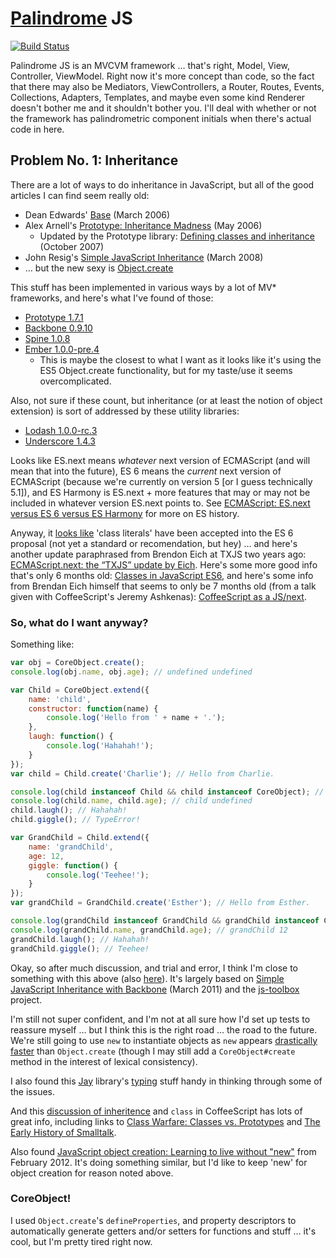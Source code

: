 # [Palindrome](http://en.wikipedia.org/wiki/Palindrome) JS

[![Build Status](https://travis-ci.org/mysterycommand/palindromejs.png)](https://travis-ci.org/mysterycommand/palindromejs)

Palindrome JS is an MVCVM framework … that's right, Model, View, Controller, ViewModel. Right now it's more concept than code, so the fact that there may also be Mediators, ViewControllers, a Router, Routes, Events, Collections, Adapters, Templates, and maybe even some kind Renderer doesn't bother me and it shouldn't bother you. I'll deal with whether or not the framework has palindrometric component initials when there's actual code in here.

## Problem No. 1: Inheritance

There are a lot of ways to do inheritance in JavaScript, but all of the good articles I can find seem really old:

* Dean Edwards' [Base](http://dean.edwards.name/weblog/2006/03/base/) (March 2006)
* Alex Arnell's [Prototype: Inheritance Madness](http://alternateidea.com/blog/articles/2006/05/23/prototype-inheritance-madness) (May 2006)
    * Updated by the Prototype library: [Defining classes and inheritance](http://prototypejs.org/learn/class-inheritance) (October 2007)
* John Resig's [Simple JavaScript Inheritance](http://ejohn.org/blog/simple-javascript-inheritance/) (March 2008)
* … but the new sexy is [Object.create](https://developer.mozilla.org/en-US/docs/JavaScript/Reference/Global_Objects/Object/create)

This stuff has been implemented in various ways by a lot of MV\* frameworks, and here's what I've found of those:

* [Prototype 1.7.1](https://github.com/sstephenson/prototype/blob/1.7.1/src/prototype/lang/class.js#L1)
* [Backbone 0.9.10](https://github.com/documentcloud/backbone/blob/0.9.10/backbone.js#L234)
* [Spine 1.0.8](https://github.com/maccman/spine/blob/v1.0.8/lib/spine.js#L95)
* [Ember 1.0.0-pre.4](https://github.com/emberjs/ember.js/blob/v1.0.0-pre.4/packages/ember-runtime/lib/system/core_object.js#L337)
    * This is maybe the closest to what I want as it looks like it's using the ES5 Object.create functionality, but for my taste/use it seems overcomplicated.

Also, not sure if these count, but inheritance (or at least the notion of object extension) is sort of addressed by these utility libraries:

* [Lodash 1.0.0-rc.3](https://github.com/bestiejs/lodash/blob/v1.0.0-rc.3/lodash.js#L813)
* [Underscore 1.4.3](https://github.com/documentcloud/underscore/blob/1.4.3/underscore.js#L763)

Looks like ES.next means _whatever_ next version of ECMAScript (and will mean that into the future), ES 6 means the _current_ next version of ECMAScript (because we're currently on version 5 [or I guess technically 5.1]), and ES Harmony is ES.next + more features that may or may not be included in whatever version ES.next points to. See [ECMAScript: ES.next versus ES 6 versus ES Harmony](http://www.2ality.com/2011/06/ecmascript.html) for more on ES history.

Anyway, it [looks like](http://wiki.ecmascript.org/doku.php?id=harmony:classes) 'class literals' have been accepted into the ES 6 proposal (not yet a standard or recomendation, but hey) … and here's another update paraphrased from Brendon Eich at TXJS two years ago: [ECMAScript.next: the “TXJS” update by Eich](http://www.2ality.com/2011/06/esnext-txjs.html). Here's some more good info that's only 6 months old: [Classes in JavaScript ES6](http://h3manth.com/content/classes-javascript-es6), and here's some info from Brendan Eich himself that seems to only be 7 months old (from a talk given with CoffeeScript's Jeremy Ashkenas): [CoffeeScript as a JS/next](http://brendaneich.com/tag/javascript-ecmascript-harmony-coffeescript/).

### So, what do I want anyway?

Something like:

```javascript
var obj = CoreObject.create();
console.log(obj.name, obj.age); // undefined undefined

var Child = CoreObject.extend({
    name: 'child',
    constructor: function(name) {
        console.log('Hello from ' + name + '.');
    },
    laugh: function() {
        console.log('Hahahah!');
    }
});
var child = Child.create('Charlie'); // Hello from Charlie.

console.log(child instanceof Child && child instanceof CoreObject); // true
console.log(child.name, child.age); // child undefined
child.laugh(); // Hahahah!
child.giggle(); // TypeError!

var GrandChild = Child.extend({
    name: 'grandChild',
    age: 12,
    giggle: function() {
        console.log('Teehee!');
    }
});
var grandChild = GrandChild.create('Esther'); // Hello from Esther.

console.log(grandChild instanceof GrandChild && grandChild instanceof Child && grandChild instanceof CoreObject); // true
console.log(grandChild.name, grandChild.age); // grandChild 12
grandChild.laugh(); // Hahahah!
grandChild.giggle(); // Teehee!
```

Okay, so after much discussion, and trial and error, I think I'm close to something with this above (also [here](https://github.com/mysterycommand/palindromejs/blob/master/app/js/main.js)). It's largely based on [Simple JavaScript Inheritance with Backbone](http://blog.usefunnel.com/2011/03/js-inheritance-with-backbone/) (March 2011) and the [js-toolbox](https://github.com/jimmydo/js-toolbox) project.

I'm still not super confident, and I'm not at all sure how I'd set up tests to reassure myself … but I think this is the right road … the road to the future. We're still going to use `new` to instantiate objects as `new` appears [drastically faster](http://jsperf.com/object-create-vs-constructor-vs-object-literal/7) than `Object.create` (though I may still add a `CoreObject#create` method in the interest of lexical consistency).

I also found this [Jay](https://github.com/incrementalco/jay) library's [typing](https://github.com/incrementalco/jay/blob/master/src/typing.js) stuff handy in thinking through some of the issues.

And this [discussion of inheritence](https://github.com/jashkenas/coffee-script/issues/242) and `class` in CoffeeScript has lots of great info, including links to [Class Warfare: Classes vs. Prototypes](http://www.laputan.org/reflection/warfare.html) and [The Early History of Smalltalk](http://jashkenas.s3.amazonaws.com/misc/Smallhistory.pdf).

Also found [JavaScript object creation: Learning to live without "new"](http://www.adobe.com/devnet/html5/articles/javascript-object-creation.html) from February 2012. It's doing something similar, but I'd like to keep 'new' for object creation for reason noted above.

### CoreObject!

I used `Object.create`'s `defineProperties`, and property descriptors to automatically generate getters and/or setters for functions and stuff … it's cool, but I'm pretty tired right now.
